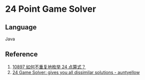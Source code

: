 # 24 Point Game Solver

## Language

Java

## Reference

1. [10897 如何不重复地枚举 24 点算式？](https://zhuanlan.zhihu.com/p/33998387)
2. [24 Game Solver: gives you all dissimilar solutions - auntyellow](https://github.com/auntyellow/24)

